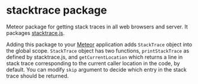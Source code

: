 stacktrace package
==================

Meteor package for getting stack traces in all web browsers and server. It packages
[stacktrace.js](https://github.com/stacktracejs/stacktrace.js).

Adding this package to your [Meteor](http://www.meteor.com/) application adds `StackTrace` object into the global scope.
`StackTrace` object has two functions, `printStackTrace` as defined by stacktrace.js, and `getCurrentLocation` which
returns a line in stack trace corresponding to the current caller location in the code, by default. You can modify `skip`
argument to decide which entry in the stack trace should be returned.
